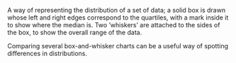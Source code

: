 A way of representing the distribution of a set of data; a solid box is
drawn whose left and right edges correspond to the quartiles, with a
mark inside it to show where the median is. Two ’whiskers’ are attached
to the sides of the box, to show the overall range of the data.

Comparing several box-and-whisker charts can be a useful way of spotting
differences in distributions.
